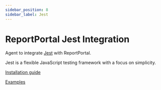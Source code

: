 ```yaml
---
sidebar_position: 8
sidebar_label: Jest
---
```


# ReportPortal Jest Integration

Agent to integrate [Jest](https://jestjs.io/) with ReportPortal.

Jest is a flexible JavaScript testing framework with a focus on simplicity.

[Installation guide](https://github.com/reportportal/agent-js-jest#readme)

[Examples](https://github.com/reportportal/examples-js/tree/master/example-jest)
